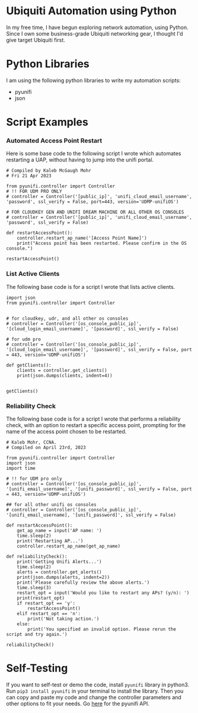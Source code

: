 # Ubiquiti Automation using Python
In my free time, I have begun exploring network automation, using Python. Since I own some business-grade Ubiquiti networking gear, I thought I'd give target Ubiquiti first.

# Python Libraries
I am using the following python libraries to write my automation scripts:
* pyunifi
* json

# Script Examples
### Automated Access Point Restart
Here is some base code to the following script I wrote which automates restarting a UAP, without having to jump into the unifi portal.

```
# Compiled by Kaleb McGaugh Mohr
# Fri 21 Apr 2023

from pyunifi.controller import Controller
# !! FOR UDM PRO ONLY
# controller = Controller('[public_ip]', 'unifi_cloud_email_username', 'password', ssl_verify = False, port=443, version='UDMP-unifiOS')

# FOR CLOUDKEY GEN AND UNIFI DREAM MACHINE OR ALL OTHER OS CONSOLES
# controller = Controller('[public_ip]', 'unifi_cloud_email_username', 'password', ssl_verify = False)

def restartAccessPoint():
    controller.restart_ap_name('[Access Point Name]')
    print("Access point has been restarted. Please confirm in the OS console.")

restartAccessPoint()
```

### List Active Clients
The following base code is for a script I wrote that lists active clients.

```
import json
from pyunifi.controller import Controller


# for cloudkey, udr, and all other os consoles
# controller = Controller('[os_console_public_ip]', '[cloud_login_email_username]', '[password]', ssl_verify = False)

# for udm pro
# controller = Controller('[os_console_public_ip]', '[cloud_login_email_username]', '[password]', ssl_verify = False, port = 443, version='UDMP-unifiOS')

def getClients():
    clients = controller.get_clients()
    print(json.dumps(clients, indent=4))


getClients()
```

### Reliability Check
The following base code is for a script I wrote that performs a reliability check, with an option to restart a specific access point, prompting for the name of the access point chosen to be restarted.

```
# Kaleb Mohr, CCNA.
# Compiled on April 23rd, 2023

from pyunifi.controller import Controller
import json
import time

# !! for UDM pro only
# controller = Controller('[os_console_public_ip]', '[unifi_email_username]', '[unifi_password]', ssl_verify = False, port = 443, version='UDMP-unifiOS')

## for all other unifi os consoles
# controller = Controller('[os_console_public_ip]', '[unifi_email_username], '[unifi_password]', ssl_verify = False)

def restartAccessPoint():
    get_ap_name = input('AP name: ')
    time.sleep(2)
    print('Restarting AP...')
    controller.restart_ap_name(get_ap_name)

def reliabilityCheck():
    print('Getting Unifi Alerts...')
    time.sleep(2)
    alerts = controller.get_alerts()
    print(json.dumps(alerts, indent=2))
    print('Please carefully review the above alerts.')
    time.sleep(3)
    restart_opt = input('Would you like to restart any APs? (y/n): ')
    print(restart_opt)
    if restart_opt == 'y':
        restartAccessPoint()
    elif restart_opt == 'n':
        print('Not taking action.')
    else:
        print('You specified an invalid option. Please rerun the script and try again.')

reliabilityCheck()
```
# Self-Testing
If you want to self-test or demo the code, install `pyunifi` library in python3. Run `pip3 install pyunifi` in your terminal to install the library. Then you can copy and paste my code and change the controller parameters and other options to fit your needs. Go <a href="https://github.com/finish06/pyunifi">here</a> for the pyunifi API.

